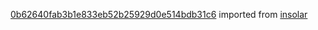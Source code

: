 [0b62640fab3b1e833eb52b25929d0e514bdb31c6](https://github.com/insolar/insolar/commit/0b62640fab3b1e833eb52b25929d0e514bdb31c6) imported from [insolar](https://github.com/insolar/insolar)
